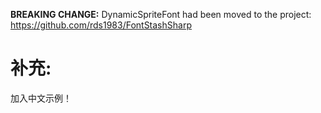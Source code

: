 **BREAKING CHANGE:** DynamicSpriteFont had been moved to the project: https://github.com/rds1983/FontStashSharp

# 补充:
加入中文示例！
